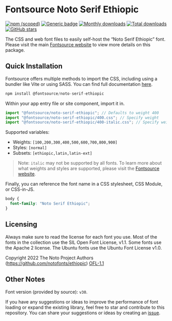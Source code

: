 # Fontsource Noto Serif Ethiopic

[![npm (scoped)](https://img.shields.io/npm/v/@fontsource/noto-serif-ethiopic?color=brightgreen)](https://www.npmjs.com/package/@fontsource/noto-serif-ethiopic) [![Generic badge](https://img.shields.io/badge/fontsource-passing-brightgreen)](https://github.com/fontsource/fontsource) [![Monthly downloads](https://badgen.net/npm/dm/@fontsource/noto-serif-ethiopic)](https://github.com/fontsource/fontsource) [![Total downloads](https://badgen.net/npm/dt/@fontsource/noto-serif-ethiopic)](https://github.com/fontsource/fontsource) [![GitHub stars](https://img.shields.io/github/stars/fontsource/fontsource.svg?style=social&label=Star)](https://github.com/fontsource/fontsource/stargazers)

The CSS and web font files to easily self-host the “Noto Serif Ethiopic” font. Please visit the main [Fontsource website](https://fontsource.org/fonts/noto-serif-ethiopic) to view more details on this package.

## Quick Installation

Fontsource offers multiple methods to import the CSS, including using a bundler like Vite or using SASS. You can find full documentation [here](https://fontsource.org/docs/getting-started/introduction).

```javascript
npm install @fontsource/noto-serif-ethiopic
```

Within your app entry file or site component, import it in.

```javascript
import "@fontsource/noto-serif-ethiopic"; // Defaults to weight 400
import "@fontsource/noto-serif-ethiopic/400.css"; // Specify weight
import "@fontsource/noto-serif-ethiopic/400-italic.css"; // Specify weight and style
```

Supported variables:
- Weights: `[100,200,300,400,500,600,700,800,900]`
- Styles: `[normal]`
- Subsets: `[ethiopic,latin,latin-ext]`

> Note: `italic` may not be supported by all fonts. To learn more about what weights and styles are supported, please visit the [Fontsource website](https://fontsource.org/fonts/noto-serif-ethiopic).

Finally, you can reference the font name in a CSS stylesheet, CSS Module, or CSS-in-JS.

```css
body {
  font-family: "Noto Serif Ethiopic";
}
```

## Licensing
Always make sure to read the license for each font you use. Most of the fonts in the collection use the SIL Open Font License, v1.1. Some fonts use the Apache 2 license. The Ubuntu fonts use the Ubuntu Font License v1.0.

Copyright 2022 The Noto Project Authors (https://github.com/notofonts/ethiopic)
[OFL-1.1](http://scripts.sil.org/OFL)

## Other Notes
Font version (provided by source): `v30`.

If you have any suggestions or ideas to improve the performance of font loading or expand the existing library, feel free to star and contribute to this repository. You can share your suggestions or ideas by creating an [issue](https://github.com/fontsource/fontsource/issues).